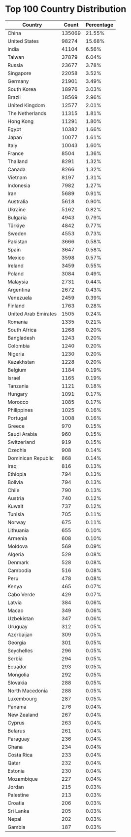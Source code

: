# Top 100 Country Distribution
| Country | Count | Percentage |
|----|----|----|
| China | 135069 | 21.55% |
| United States | 98274 | 15.68% |
| India | 41104 | 6.56% |
| Taiwan | 37879 | 6.04% |
| Russia | 23677 | 3.78% |
| Singapore | 22058 | 3.52% |
| Germany | 21901 | 3.49% |
| South Korea | 18976 | 3.03% |
| Brazil | 18569 | 2.96% |
| United Kingdom | 12577 | 2.01% |
| The Netherlands | 11315 | 1.81% |
| Hong Kong | 11291 | 1.80% |
| Egypt | 10382 | 1.66% |
| Japan | 10077 | 1.61% |
| Italy | 10043 | 1.60% |
| France | 8504 | 1.36% |
| Thailand | 8291 | 1.32% |
| Canada | 8266 | 1.32% |
| Vietnam | 8197 | 1.31% |
| Indonesia | 7982 | 1.27% |
| Iran | 5689 | 0.91% |
| Australia | 5618 | 0.90% |
| Ukraine | 5162 | 0.82% |
| Bulgaria | 4943 | 0.79% |
| Türkiye | 4842 | 0.77% |
| Sweden | 4553 | 0.73% |
| Pakistan | 3666 | 0.58% |
| Spain | 3647 | 0.58% |
| Mexico | 3598 | 0.57% |
| Ireland | 3459 | 0.55% |
| Poland | 3084 | 0.49% |
| Malaysia | 2731 | 0.44% |
| Argentina | 2672 | 0.43% |
| Venezuela | 2459 | 0.39% |
| Finland | 1763 | 0.28% |
| United Arab Emirates | 1505 | 0.24% |
| Romania | 1335 | 0.21% |
| South Africa | 1268 | 0.20% |
| Bangladesh | 1243 | 0.20% |
| Colombia | 1240 | 0.20% |
| Nigeria | 1230 | 0.20% |
| Kazakhstan | 1228 | 0.20% |
| Belgium | 1184 | 0.19% |
| Israel | 1165 | 0.19% |
| Tanzania | 1121 | 0.18% |
| Hungary | 1091 | 0.17% |
| Morocco | 1085 | 0.17% |
| Philippines | 1025 | 0.16% |
| Portugal | 1008 | 0.16% |
| Greece | 970 | 0.15% |
| Saudi Arabia | 960 | 0.15% |
| Switzerland | 919 | 0.15% |
| Czechia | 908 | 0.14% |
| Dominican Republic | 868 | 0.14% |
| Iraq | 816 | 0.13% |
| Ethiopia | 794 | 0.13% |
| Bolivia | 794 | 0.13% |
| Chile | 790 | 0.13% |
| Austria | 740 | 0.12% |
| Kuwait | 737 | 0.12% |
| Tunisia | 705 | 0.11% |
| Norway | 675 | 0.11% |
| Lithuania | 655 | 0.10% |
| Armenia | 608 | 0.10% |
| Moldova | 569 | 0.09% |
| Algeria | 529 | 0.08% |
| Denmark | 528 | 0.08% |
| Cambodia | 516 | 0.08% |
| Peru | 478 | 0.08% |
| Kenya | 465 | 0.07% |
| Cabo Verde | 429 | 0.07% |
| Latvia | 384 | 0.06% |
| Macao | 349 | 0.06% |
| Uzbekistan | 347 | 0.06% |
| Uruguay | 312 | 0.05% |
| Azerbaijan | 309 | 0.05% |
| Georgia | 301 | 0.05% |
| Seychelles | 296 | 0.05% |
| Serbia | 294 | 0.05% |
| Ecuador | 293 | 0.05% |
| Mongolia | 292 | 0.05% |
| Slovakia | 288 | 0.05% |
| North Macedonia | 288 | 0.05% |
| Luxembourg | 287 | 0.05% |
| Panama | 276 | 0.04% |
| New Zealand | 267 | 0.04% |
| Cyprus | 263 | 0.04% |
| Belarus | 261 | 0.04% |
| Paraguay | 236 | 0.04% |
| Ghana | 234 | 0.04% |
| Costa Rica | 233 | 0.04% |
| Qatar | 232 | 0.04% |
| Estonia | 230 | 0.04% |
| Mozambique | 227 | 0.04% |
| Jordan | 215 | 0.03% |
| Palestine | 213 | 0.03% |
| Croatia | 206 | 0.03% |
| Sri Lanka | 205 | 0.03% |
| Nepal | 202 | 0.03% |
| Gambia | 187 | 0.03% |
